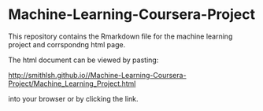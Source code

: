 Machine-Learning-Coursera-Project
=================================


This repository contains the Rmarkdown file for the machine learning project and corrspondng html page.

The html document can be viewed by pasting:

http://smithlsh.github.io//Machine-Learning-Coursera-Project/Machine_Learning_Project.html

into your browser or by clicking the link.
